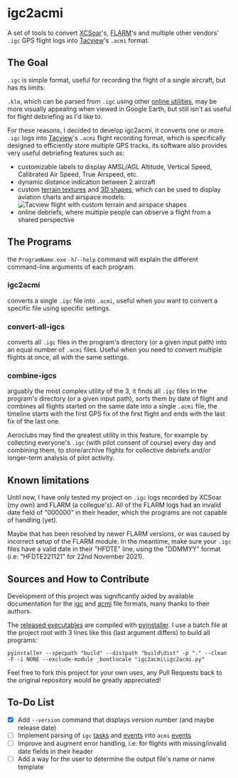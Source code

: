 # igc2acmi
A set of tools to convert [XCSoar](https://github.com/XCSoar/XCSoar#readme)'s, [FLARM](https://flarm.com/)'s and multiple other vendors' `.igc` GPS flight logs into [Tacview](https://www.tacview.net/)'s `.acmi` format.

## The Goal
`.igc` is simple format, useful for recording the flight of a single aircraft, but has its limits.

`.klm`, which can be parsed from `.igc` using other [online utilities](http://cunimb.net/igc2kml.php), may be more visually appealing when viewed in Google Earth, but still isn't as useful for flight debriefing as I'd like to.

For these reasons, I decided to develop igc2acmi, it converts one or more `.igc` logs into [Tacview](https://www.tacview.net/)'s `.acmi` flight recording format, which is specifically designed to efficiently store multiple GPS tracks, its software also provides very useful debriefing features such as:
- customizable labels to display AMSL/AGL Altitude, Vertical Speed, Calibrated Air Speed, True Airspeed, etc.
- dynamic distance indication between 2 aircraft
- custom [terrain textures](https://www.tacview.net/documentation/terrain/en/) and [3D shapes](https://www.tacview.net/documentation/staticobjects/en/), which can be used to display aviation charts and airspace models:
![Tacview flight with custom terrain and airspace shapes](http://fabioschick.altervista.org/img/igc2acmi-Tacview-TerrainAirspace.png)
- online debriefs, where multiple people can observe a flight from a shared perspective

## The Programs
the `ProgramName.exe` `-h`/`--help` command will explain the different command-line arguments of each program.

### igc2acmi
converts a single `.igc` file into `.acmi`, useful when you want to convert a specific file using specific settings.

### convert-all-igcs
converts all `.igc` files in the program's directory (or a given input path) into an equal number of `.acmi` files. Useful when you need to convert multiple flights at once, all with the same settings.

### combine-igcs
arguably the most complex utility of the 3, it finds all `.igc` files in the program's directory (or a given input path), sorts them by date of flight and combines all flights started on the same date into a single `.acmi` file, the timeline starts with the first GPS fix of the first flight and ends with the last fix of the last one.

Aeroclubs may find the greatest utility in this feature, for example by collecting everyone's `.igc` (with pilot consent of course) every day and combining them, to store/archive flights for collective debriefs and/or longer-term analysis of pilot activity.

## Known limitations
Until now, I have only tested my project on `.igc` logs recorded by XCSoar (my own) and FLARM (a collegue's). All of the FLARM logs had an invalid date field of "000000" in their header, which the programs are not capable of handling (yet).

Maybe that has been resolved by newer FLARM versions, or was caused by incorrect setup of the FLARM module. In the meantime, make sure your `.igc` files have a valid date in their "HFDTE" line, using the "DDMMYY" format (i.e: "HFDTE221121" for 22nd November 2021).

## Sources and How to Contribute
Development of this project was significantly aided by available documentation for the [igc](https://xp-soaring.github.io/igc_file_format/igc_format_2008.html) and [acmi](https://www.tacview.net/documentation/acmi/en/) file formats, many thanks to their authors.

The [released executables](https://github.com/RUSHER0600/igc2acmi/releases) are compiled with [pyinstaller](https://www.pyinstaller.org/). I use a batch file at the project root with 3 lines like this (last argument differs) to build all programs:
```winbatch
pyinstaller --specpath "build" --distpath "build\dist" -p "." --clean -F -i NONE --exclude-module _bootlocale "igc2acmi\igc2acmi.py"
```

Feel free to fork this project for your own uses, any Pull Requests back to the original repository would be greatly appreciated!

## To-Do List
- [x] Add `--version` command that displays version number (and maybe release date)
- [ ] Implement parsing of `igc` [tasks](https://xp-soaring.github.io/igc_file_format/igc_format_2008.html#link_3.6) and [events](https://xp-soaring.github.io/igc_file_format/igc_format_2008.html#link_4.2) into `acmi` [events](https://www.tacview.net/documentation/acmi/en/#Events)
- [ ] Improve and augment error handling, i.e: for flights with missing/invalid date fields in their header
- [ ] Add a way for the user to determine the output file's name or name template